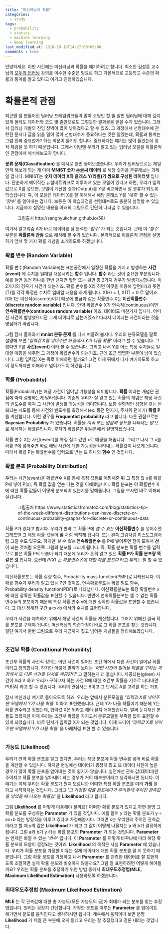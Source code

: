 ```yaml
---
title: "머신러닝과 확률"
categories:
  - study
tags:
  - probability
  - statics
  - machine learning
  - deep learning
last_modified_at: 2018-10-19T14:27:00+09:00
comments : true
---
```


안녕하세요. 이번 시간에는 머신러닝과 확률을 얘기하려고 합니다. 최소한 김성훈 교수님의 [모두의 딥러닝](https://hunkim.github.io/ml/) 강의를 이수한 수준은 필요로 하고 기본적으로 고등학교 수준의 확률과 통계를 알고 있다고 여기고 진행하겠습니다.

# 확률론적 관점

최근엔 잘 만들어진 딥러닝 프레임워크들이 많아 코딩만 할 줄 알면 딥러닝에 대해 깊이 있게 몰라도 데이터와 코드 몇 줄만으로도 그럴듯한 결과물을 얻을 수가 있습니다. 그래서 딥러닝 개발의 진입 장벽이 많이 낮아졌다고 할 수 있죠. 그 과정에서 선형대수에 관련된 문서나 글을 읽을 일이 많아 선형대수가 중요하다는 것은 알겠는데, 확률과 통계는 그럼 진짜 중요한가? 하는 의문이 들기도 합니다. 중요하다는 얘기는 많이 들었는데 정작 체감을 못 하기 때문입니다. 그래서 이번엔 우리가 알고 있는 딥러닝 모델을 확률론적인 관점에서 해석해보고자 합니다.

__분류 문제(Classification)__ 를 예시로 한번 들어보겠습니다. 우리가 딥러닝으로는 제일 먼저 해보게 되는 게 아마 __MNIST 숫자 손글씨 데이터__ 로 해당 숫자를 분류해보는 과제일 겁니다. MNIST는 __숫자 데이터 X와 클래스 Y(라벨)가 쌍으로 구성된 데이터셋__ 입니다. 단순하게 베이직한 뉴럴네트워크로 이루어져 있는 모델이 있다고 하면, 우리가 입력값으로 X를 넣으면, 모델이 계산한 결과(Output)를 Y랑 비교하면서 잘 분류가 되도록 학습됩니다. 즉, 이 모델은 데이터 X를 잘 이해해서 해당 클래스 Y를 *'예측'* 할 수 있는 *'함수'* 를 알아내는 겁니다. 보통은 이 학습과정을 선형대수로도 충분히 설명할 수 있습니다. 지금까지 설명한 내용을 아래의 그림으로 간단히 나타낼 수 있습니다.

<figure class="align-center">
  <img src="{{ site.url }}{{ site.baseurl }}/assets/post_images/2018-10-19-Machine_learning_and_Probability/0.PNG" alt="">
  <figcaption>그림출처 http://sanghyukchun.github.io/58/</figcaption>
</figure> 

여기서 알고리즘 A가 바로 데이터를 잘 분석한 *'함수'* 가 되는 것입니다. 근데 이 *'함수'* 부분을 __확률론적 관점__ 으로 해석해 볼 수가 있습니다. 본격적으로 확률론적 관점을 설명하기 앞서 몇 가지 확률 개념을 소개하도록 하겠습니다.

### 확률 변수 (Random Variable)

확률 변수(Random Variable)는 표본공간에서 일정한 확률을 가지고 발생하는 __사건(event)__ 에 수치를 일대일 대응시키는 __함수__ 입니다. __함수__ 라는 것이 중요한 부분입니다. 예를 들면 동전 하나를 한번 던지면 앞면 또는 뒷면 총 2가지 경우가 발생가능합니다. 이 2가지의 경우가 사건가 되는거죠. 확률 변수를 X라 하면 이것을 이용해 앞면(H)과 뒷면(T)를 각각 특정한 수치로 일대일 대응을 하게 됩니다. X(H) = 1, X(T) = 0 로 말이죠. 0과 1은 이산적(discrete)이기 때문에 방금과 같은 확률변수 X는 __이산확률변수(discrete random variable)__ 입니다. 만약 확률변수 X가 연속적(continuous)이면 __연속확률변수(continuous random variable)__ 이죠. 데이터도 마찬가지 입니다. 어떠한 사건이 발생했으니깐 그게 데이터로 남는거겠죠? 따라서 데이터는 사건이라는 것을 명심하기 바랍니다. 

그럼 잠시 돌아와서 __mnist 분류 문제__ 를 다시 떠올려 봅시다. 우리의 분류모델을 말로 설명해 보면 *'입력값 X를 넣어주면 모델에서 Y가 나올 확률'* 이라고 할 수 있습니다. 그렇다면 Y를 __사건(event)__ 이라 볼 수 있습니다. 그리고 나서 Y를 어느 특정 수치들로 일대일 매핑을 해주면 그 과정이 확률변수가 되는거죠. 근데 조금 찝찝한 부분이 남아 있습니다. 그럼 입력값 X는 뭐로 이해하면 될까요? 그건 이제 뒤에서 다시 얘기하도록 하고 이 정도까지만 이해하고 넘어가도록 하겠습니다.

### 확률 (Probability)

확률(Probability)는 해당 사건이 일어날 가능성을 의미합니다. __확률__ 이라는 개념은 관점에 따라 설명하는게 달라집니다. 기존의 우리가 잘 알고 있는 확률의 개념은 해당 사건의 빈도수를 따져 그 사건이 발생할 가능성을 의미합니다. 보통 실험적인 성향을 갖는 반복되는 시도를 통해 사건의 빈도수를 측정해서(ex. 동전 던지기, 주사위 던지기) __확률 P__ 를 계산합니다. 이런 경우를 __Frequentist probability__ 라고 합니다. 다른 관점으로는 __Bayesian Probability__ 가 있습니다. 확률을 *지식 또는 믿음의 정도를 나타내는 양* 으로 해석하는 확률론입니다. 후자의 확률론은 뒤부분에서 설명하겠습니다. 

확률 변수 X는 사건(event)를 특정 실수 값인 x로 매핑을 해줍니다. 그리고 나서 그 x를 확률 P에 넣어주면 바로 해당 사건에 대한 가능성을 나타내는 확률값이 나오게 됩니다. 따라서 확률 P는 확률변수를 입력으로 받는 또 하나의 __함수__ 인 것입니다.

### 확률 분포 (Probability Distribution)

우리는 사건(event)을 확률변수 X를 통해 특정 값들로 매핑해준 뒤 그 특정 값 x를 확률 P에 넣어 P(x), 즉 확률 값을 얻는 다는 것을 이해했습니다. 확률 분포는 이 확률변수 X에 대한 확률 값들이 어떻게 분포되어 있는지를 말해줍니다. 그림을 보시면 바로 이해되실겁니다.

<figure class="align-center">
  <img src="{{ site.url }}{{ site.baseurl }}/assets/post_images/2018-10-19-Machine_learning_and_Probability/1.png" alt="">
  <figcaption>그림출처 https://www.statisticsfromatoz.com/blog/statistics-tip-of-the-week-different-distributions-can-have-discrete-or-continuous-probability-graphs-for-discrete-or-continuous-data</figcaption>
</figure> 

확률 P가 있다고 합시다. 우리가 만약 그 확률 P에 *셀 수 있는* __이산확률변수__ 를 넣어주면 그래프엔 그 해당 확률 값들이 __점__ 처럼 찍히게 됩니다. 또는 왼쪽 그림처럼 히스토그램처럼 그릴 수도 있구요. 하지만 *셀 수 없는* __연속확률변수__ 를  P에 넣어주면 점이 모여서 __선__ 이 되는 것처럼 오른쪽 그림의 분포를 그리게 됩니다. 즉, 확률 분포는 확률 변수를 입력으로 받은 확률 P의 모습이 되기 때문에 우리가 흔히 알고 있던 __확률 P가 확률 분포랑 똑같은 것__ 입니다. 요컨데 *P(X) 는 확률변수 X에 대한 확률 분포다* 라고 우리는 말 할 수 있습니다. 

이산확률분포는 확률 질량 함수, Probability mass function(PMF)로 나타냅니다. 이 확률 함수가 우리가 알고 있는 P인 것이죠. 연속확률분포는 확률 밀도 함수, Probability density function(PDF)로 나타냅니다. 이산확률분포는 특정 확률변수 x 에 대한 정확한 확률값을 표현할 수 있습니다. 반면에 연속확률분포는 셀 수 없는 확률 변수들의 분포이기 때문에 특정 확률 변수 x에 대한 정확한 확률값을 표현할 수 없습니다. 그 대신 정해진 구간 a<x<b 에서의 수치를 표현합니다.

우리가 사건을 예측하기 위해서 해당 사건의 확률을 계산합니다. 그러기 위해선 결국 확률 분포를 구해야 됩니다. 머신러닝의 학습과정이 바로 그 확률 분포를 찾는 것입니다. 일단 여기서 한번 그림으로 우리 지금까지 짚고 넘어온 개념들을 정리해보겠습니다.

<figure class="align-center">
  <img src="{{ site.url }}{{ site.baseurl }}/assets/post_images/2018-10-19-Machine_learning_and_Probability/2.png" alt="">
</figure> 

### 조건부 확률 (Conditional Probability)

조건부 확률의 사전적 정의는 어떤 사건이 일어난 조건 하에서 다른 사건이 일어날 확률이라고 정의합니다. 하지만 이렇게 말하기 보다는 *'어떤 사건이 일어날 확률을 구하는 과정에서 또 다른 사건을 단서로 제공한다'* 고 말하는게 더 옳습니다. 제공되는(given) 사건이 A라고 하고 우리가 구하고자 하는 사건 B에 대한 조건부 확률을 기호로 나타내면 P(B|A) 라고 할 수 있습니다. 우리의 관심사는 B이고 그 단서로 A를 고려를 하는 거죠.

잠시 머신러닝 얘기로 돌아오도록 하죠. 우리는 앞에서 분류모델을 *'입력값 X를 넣어주면 모델에서 Y가 나올 확률'*  이라고 표현했습니다. 근데 Y가 나올 확률이기 때문에 Y는 확률 변수라고 정했는데, 입력값 X은 뭐라고 해야 될지 애매했습니다. 벌써 눈치채신 분들도 있겠지만 이제 우리는 조건부 확률을 가지고서 분류모델을 부족함 없이 표현할 수 있게 되었습니다. 바로 단서가 입력값 X가 되는 것입니다. 이제 드디어 *'입력값 X를 넣어주면 모델에서 Y가 나올 확률'* 을 아래처럼 표현 할 수 있습니다.

<figure class="align-center">
  <img src="{{ site.url }}{{ site.baseurl }}/assets/post_images/2018-10-19-Machine_learning_and_Probability/3.png" alt="">
</figure> 

### 가능도 (Likelihood)

우리가 만약 확률 분포를 알고 있다면, 우리는 해당 분포에 확률 변수를 넣어 바로 확률을 계산할 수 있습니다. 하지만 현실에선 데이터가 굉장히 많고 또 데이터 차원이 높은 경우가 많아 확률 분포를 알아내는 것이 쉽지가 않습니다. 실전에선 관측 값(데이터)만 주어지고 확률 분포를 알아내야 되는 경우가 거의 대부분이라고 생각하시면 됩니다. 이 얘기는 이제 우리는 확률 분포가 뭔지 모르니깐 어떠한 특정 확률 분포를 미리 __가정__ 을 하고 시작하자는 것입니다. 그리고 *'그 가정한 확률 분포에다가 우리한테 주어진 관측값을 넣었을 때 나오는 확률값'* 을 __Likelihood__ 라고 합니다.

그럼 __Likelihood__ 를 어떻게 이용해야 될까요? 어떠한 확률 분포가 있다고 하면 분명 그 확률 분포를 구성하는 __Parameter__ 가 있을 것입니다. 예를 들어 y 라는 확률 분포가 y = ax+b 라는 방정식을 이루고 있다고 가정해봅시다. 그러면 x는 우리한테 주어진 관측값이라고 할 때 y의 값은 __Likelihood__ 가 되고 그 값이 어떻게 나올지는 a 와 b가 결정하게 됩니다. 그럼 a와 b가 y 라는 확률 분포의 __Parameter__ 가 되는 것입니다. __Parameter__ 는 언제든 바뀔 수 있는 *'변수'* 입니다. 이 __Parameter__ 를 어떻게 바꾸냐에 따라 해당 확률 분포의 모양이 결정되는 것이죠. __Likelihood__ 의 목적은 사실 __Parameter__ 에 있습니다. 우리가 확률 분포를 가정한 이유는 실제 데이터에 대한 확률 분포를 알 지 못하기 때문입니다. 그럼 확률 분포를 가정하고 나서 __Parameter__ 를 관측한 데이터를 잘 표현하도록 조절하면 실제 확률 분포와 비슷하지 않을까요? 그럼 잘 표현하려면 어떻게 해야될까요? 우리는 확률 분포를 추정하기 위한 방법 중에서 __최대우도추정법(MLE, Maximum Likelihood Estimation)__ 사용하도록 하겠습니다. 

### 최대우도추정법 (Maximum Likelihood Estimation)

__MLE__ 는 각 관측값에 대한 총 가능도(모든 가능도의 곱)가 최대가 되는 분포를 찾는 추정법입니다. 원리는 굉장히 간단합니다. 가정한 분포를 이루는 __Parameter__ 를 업데이트 해가면서 분포를 움직인다고 생각하시면 됩니다. 계속해서 움직이다 보면 분명 __Likelihood__ 가 제일 큰 부분에 오게 될테고 우리는 잘 추정했다고 결론 내리는 것입니다. 
